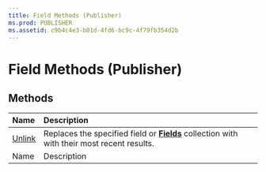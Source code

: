 ```yaml
---
title: Field Methods (Publisher)
ms.prod: PUBLISHER
ms.assetid: c9b4c4e3-b01d-4fd6-bc9c-4f79fb354d2b
---
```



# Field Methods (Publisher)

## Methods



|**Name**|**Description**|
|:-----|:-----|
| [Unlink](field-unlink-method-publisher.md)|Replaces the specified field or  **[Fields](fields-object-publisher.md)** collection with with their most recent results.|
|Name|Description|

